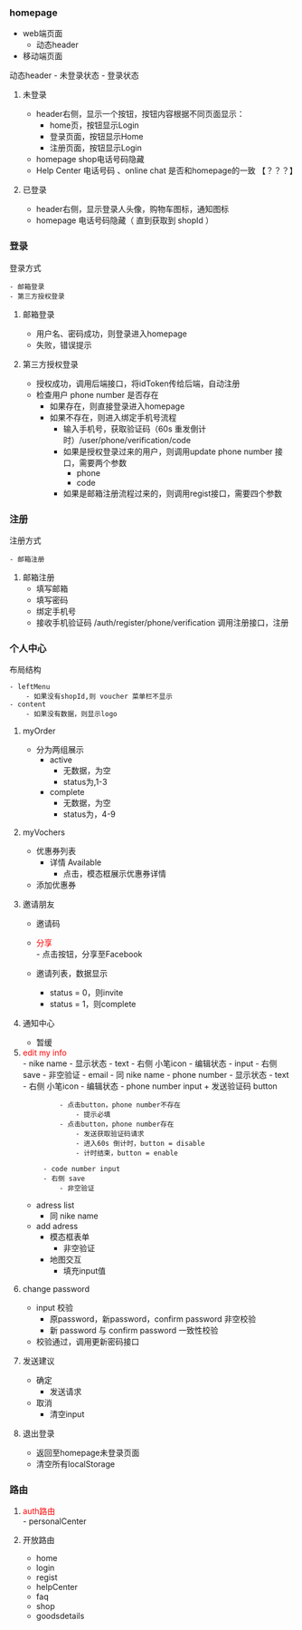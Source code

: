 <!--
 * @Author: your name
 * @Date: 2021-04-09 09:15:13
 * @LastEditTime: 2021-04-09 14:01:17
 * @LastEditors: Please set LastEditors
 * @Description: In User Settings Edit
 * @FilePath: /fudi/docs/first.md
-->
### homepage 
- web端页面
    - 动态header
- 移动端页面

动态header
    - 未登录状态
    - 登录状态

1. 未登录
    - header右侧，显示一个按钮，按钮内容根据不同页面显示：
        - home页，按钮显示Login
        - 登录页面，按钮显示Home
        - 注册页面，按钮显示Login
    - homepage shop电话号码隐藏
    - Help Center 电话号码 、online chat  是否和homepage的一致 【？？？】


2. 已登录
    - header右侧，显示登录人头像，购物车图标，通知图标
    - homepage 电话号码隐藏（ 直到获取到 shopId  ）



### 登录

登录方式

    - 邮箱登录
    - 第三方授权登录


1. 邮箱登录
    - 用户名、密码成功，则登录进入homepage
    - 失败，错误提示

2. 第三方授权登录
    - 授权成功，调用后端接口，将idToken传给后端，自动注册
    - 检查用户 phone number 是否存在
        - 如果存在，则直接登录进入homepage
        - 如果不存在，则进入绑定手机号流程
            - 输入手机号，获取验证码（60s 重发倒计时）/user/phone/verification/code
            - 如果是授权登录过来的用户，则调用update phone number 接口，需要两个参数
                - phone
                - code
            - 如果是邮箱注册流程过来的，则调用regist接口，需要四个参数


### 注册
注册方式

    - 邮箱注册

1. 邮箱注册
    - 填写邮箱
    - 填写密码
    - 绑定手机号
    - 接收手机验证码 /auth/register/phone/verification
    调用注册接口，注册


### 个人中心

布局结构

    - leftMenu
        - 如果没有shopId,则 voucher 菜单栏不显示
    - content
        - 如果没有数据，则显示logo

1. myOrder
    - 分为两组展示
        - active
            - 无数据，为空
            - status为,1-3
        - complete
            - 无数据，为空
            - status为，4-9
            
2.  myVochers

    - 优惠券列表
        - 详情 Available
            - 点击，模态框展示优惠券详情
    - 添加优惠券

3. 邀请朋友
    - 邀请码
    - <div style="color:red">分享</div>
        - 点击按钮，分享至Facebook 

    - 邀请列表，数据显示
        - status = 0，则invite
        - status = 1，则complete

4. 通知中心
    - 暂缓

5. <div style="color:red">edit my info</div>
    - nike name
        - 显示状态 
            - text
            - 右侧 小笔icon
        - 编辑状态 
            - input
            - 右侧 save
                - 非空验证
    - email
        - 同 nike name
    - phone number
        - 显示状态 
            - text
            - 右侧 小笔icon
        - 编辑状态 
            - phone number input  + 发送验证码 button

                - 点击button，phone number不存在
                    - 提示必填 
                - 点击button，phone number存在
                    - 发送获取验证码请求
                    - 进入60s 倒计时，button = disable
                    - 计时结束，button = enable
                
            - code number input
            - 右侧 save
                - 非空验证
     - adress list 
        - 同 nike name
     - add adress
        - 模态框表单
            - 非空验证
        - 地图交互
            - 填充input值

6. change password

    - input 校验
        - 原password，新password，confirm password 非空校验
        - 新 password 与 confirm password 一致性校验
    - 校验通过，调用更新密码接口
    

7. 发送建议
    - 确定
        - 发送请求
    - 取消
        - 清空input
    
8. 退出登录
    - 返回至homepage未登录页面
    - 清空所有localStorage


### 路由
1. <div style="color:red">auth路由</div>
    - personalCenter
    
2. 开放路由

    - home
    - login
    - regist
    - helpCenter
    - faq
    - shop
    - goodsdetails